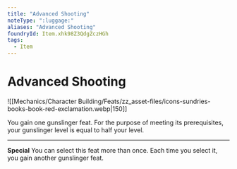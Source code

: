 ```yaml
---
title: "Advanced Shooting"
noteType: ":luggage:"
aliases: "Advanced Shooting"
foundryId: Item.xhk98Z3QdgZczHGh
tags:
  - Item
---
```


# Advanced Shooting
![[Mechanics/Character Building/Feats/zz_asset-files/icons-sundries-books-book-red-exclamation.webp|150]]

You gain one gunslinger feat. For the purpose of meeting its prerequisites, your gunslinger level is equal to half your level.

* * *

**Special** You can select this feat more than once. Each time you select it, you gain another gunslinger feat.
